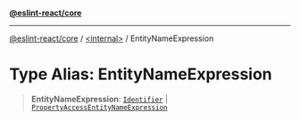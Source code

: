 [**@eslint-react/core**](../../README.md)

***

[@eslint-react/core](../../README.md) / [\<internal\>](../README.md) / EntityNameExpression

# Type Alias: EntityNameExpression

> **EntityNameExpression**: [`Identifier`](../interfaces/Identifier.md) \| [`PropertyAccessEntityNameExpression`](../interfaces/PropertyAccessEntityNameExpression.md)
